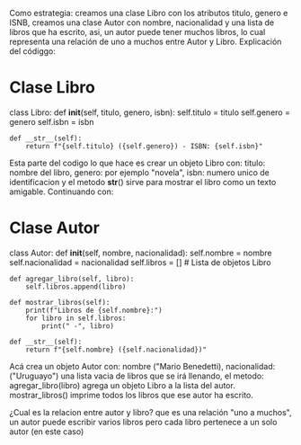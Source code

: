 Como estrategia: creamos una clase Libro con los atributos titulo, genero e ISNB, creamos una clase Autor con nombre, nacionalidad y una lista de libros que ha escrito, asi, un autor puede tener muchos libros, lo cual representa una relación de uno a muchos entre Autor y Libro.
Explicación del códiggo:
# Clase Libro
class Libro:
    def __init__(self, titulo, genero, isbn):
        self.titulo = titulo
        self.genero = genero
        self.isbn = isbn

    def __str__(self):
        return f"{self.titulo} ({self.genero}) - ISBN: {self.isbn}"
Esta parte del codigo lo que hace es crear un objeto Libro con: titulo: nombre del libro, genero: por ejemplo "novela", isbn: numero unico de identificacion y el metodo __str__() sirve para mostrar el libro como un texto amigable.
Continuando con:
# Clase Autor
class Autor:
    def __init__(self, nombre, nacionalidad):
        self.nombre = nombre
        self.nacionalidad = nacionalidad
        self.libros = []  # Lista de objetos Libro

    def agregar_libro(self, libro):
        self.libros.append(libro)

    def mostrar_libros(self):
        print(f"Libros de {self.nombre}:")
        for libro in self.libros:
            print(" -", libro)

    def __str__(self):
        return f"{self.nombre} ({self.nacionalidad})"
Acá crea un objeto Autor con: nombre ("Mario Benedetti), nacionalidad: ("Uruguayo") una lista vacia de libros que se irá llenando, el metodo: agregar_libro(libro) agrega un objeto Libro a la lista del autor. mostrar_libros() imprime todos los libros que ese autor ha escrito.

¿Cual es la relacion entre autor y libro? que es una relación "uno a muchos", un autor puede escribir varios libros pero cada libro pertenece a un solo autor (en este caso) 